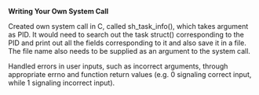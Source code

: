 **Writing Your Own System Call**

Created own system call in C, called sh_task_info(), which takes argument as PID. It would need to search out the task struct() corresponding to the PID and print out all the fields corresponding to it and also save it in a file. The file name also needs to be supplied as an argument to the system call.

Handled errors in user inputs, such as incorrect arguments, through appropriate errno and function return values (e.g. 0 signaling correct input, while 1 signaling incorrect input).
